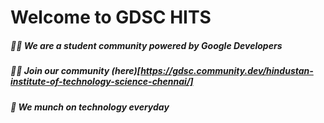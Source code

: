 # Welcome to GDSC HITS

##### 🙋‍♀️ We are a student community powered by Google Developers
##### 👩‍💻 Join our community (here)[https://gdsc.community.dev/hindustan-institute-of-technology-science-chennai/]
##### 🍿 We munch on technology everyday

